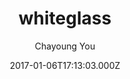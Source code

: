 ---
title: whiteglass
github: https://github.com/yous/whiteglass
demo: https://yous.github.io/whiteglass/
author: Chayoung You
ssg:
  - Jekyll
cms:
  - Markdown
date: 2017-01-06T17:13:03.000Z
description: Minimal, responsive Jekyll theme for hackers
draft: false
publish_date: '2017-01-06T17:13:03Z'
update_date: '2023-01-09T08:02:46Z'
github_star: 606
github_fork: 192
---